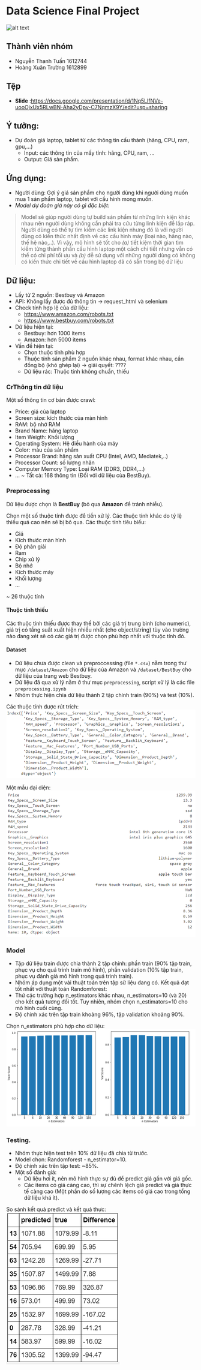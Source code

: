 # Data Science Final Project

![alt text](https://devcrew.io/wp-content/uploads/2017/03/feature-1.jpg "Title")

## Thành viên nhóm

-   Nguyễn Thanh Tuấn 1612744
-   Hoàng Xuân Trường 1612899

## Tệp 
- __Slide__ :https://docs.google.com/presentation/d/1Nq5LlfNVe-uooOjxUx5RLwBN-Aha2yDpy-C7NqmzX9Y/edit?usp=sharing

## Ý tưởng:

-   Dự đoán giá laptop, tablet từ các thông tin cấu thành (hãng, CPU, ram, gpu,...)
    -   Input: các thông tin của mấy tính: hãng, CPU, ram, ...
    -   Output: Giá sản phẩm.

## Ứng dụng:

-   Người dùng: Gợi ý giá sản phẩm cho người dùng khi người dùng muốn mua 1 sản phẩm laptop, tablet với cấu hình mong muốn.
-   *Model dự đoán giá này có gì đặc biệt:*

> Model sẽ giúp người dùng tự build sản phẩm từ những linh kiện khác nhau nên người dùng không cần phải tra cứu từng linh kiện để lắp ráp. Người dùng có thể tự tìm kiếm các link kiện nhưng đó là với người dùng có kiến thức nhất định về các cấu hình máy (loại nào, hãng nào, thế hệ nào,..). Vì vậy, mô hình sẽ tốt cho *(a)* tiết kiệm thời gian tìm kiếm từng thành phần cấu hình laptop một cách chi tiết nhưng vẫn có thể có chi phí tối ưu và *(b)* dễ sử dụng với những người dùng có không có kiến thức chi tiết về cấu hình laptop đã có sẵn trong bộ dữ liệu
    

## Dữ liệu:

-   Lấy từ 2 nguồn: Bestbuy và Amazon
-   API: Không lấy được đủ thông tin -> request_html và selenium
-   Check tính hợp lệ của dữ liệu:
    -   https://www.amazon.com/robots.txt
    -   https://www.bestbuy.com/robots.txt
-   Dữ liệu hiện tại:
    -   Bestbuy: hơn 1000 items
    -   Amazon: hơn 5000 items
-   Vấn đề hiện tại:
    -   Chọn thuộc tính phù hợp
    -   Thuộc tính sản phẩm 2 nguồn khác nhau, format khác nhau, cần đồng bộ (khó ghép lại) -> giải quyết: ????
    -   Dữ liệu rác: Thuộc tính không chuẩn, thiếu

### CrThông tin dữ liệu

Một số thông tin cơ bản được crawl:

-   Price: giá của laptop
-   Screen size: kích thước của màn hình
-   RAM: bộ nhớ RAM
-   Brand Name: hãng laptop
-   Item Weigth: Khối lượng
-   Operating System: Hệ điều hành của máy
-   Color: màu của sản phẩm
-   Processor Brand: hãng sản xuất CPU (Intel, AMD, Mediatek,..)
-   Processor Count: số lượng nhân
-   Computer Memory Type: Loại RAM (DDR3, DDR4,...)
-   ...
~ Tất cả: 168 thông tin (Đối với dữ liệu của BestBuy).

### Preprocessing
Dữ liệu được chọn là __BestBuy__ (bỏ qua __Amazon__ để tránh nhiễu).

Chọn một số thuộc tính được để tiền xử lý. Các thuộc tính khác do tỷ lệ thiếu quá cao nên sẽ bị bỏ qua. Các thuộc tính tiêu biểu:
- Giá
- Kích thước màn hình
- Độ phân giải
- Ram
- Chip xử lý
- Bộ nhớ
- Kích thước máy
- Khối lượng
- ...

~ 26 thuộc tính

#### Thuộc tính thiếu

Các thuộc tính thiếu được thay thế bởi các giá trị trung bình (cho numeric), giá trị có tầng suất xuất hiện nhiều nhất (cho object/string) tùy vào trường nào đang xét sẽ có các giá trị được chọn phù hợp nhất với thuộc tính đó. 

#### Dataset

- Dữ liệu chưa được clean và preproccessing (file `*.csv`) nằm trong thư mục `/dataset/Amazon` cho dữ liệu của Amazon và `/dataset/BestBuy` cho dữ liệu của trang web Bestbuy.
- Dữ liệu đã qua xử lý nằm ở thư mục `preprocessing`, script xử lý là các file `preprocessing.ipynb`
- Nhóm thực hiện chia dữ liệu thành 2 tập chính train (90%) và test (10%).

Các thuộc tính được rút trích:
![Các thuộc tính](media/attrbs_train.PNG)

Một mẫu đại diện:
![Mẫu đại diện](media/example_item.PNG)


### Model

- Tập dữ liệu train được chia thành 2 tập chính: phần train (90% tập train, phục vụ cho quá trình train mô hình), phần validation (10% tập train, phục vụ đánh giá mô hình trong quá trình train).
- Nhóm áp dụng một vài thuật toán trên tập sữ liệu đang có. Kết quả đạt tốt nhất với thuật toán Randomforest:
- Thử các trường hợp n_estimators khác nhau, n_estimators=10 (và 20) cho kết quả tương đối tốt. Tuy nhiên, nhóm chọn n_estimators=10 cho mô hình cuối cùng.
- Độ chính xác trên tập train khoảng 96%, tập validation khoảng 90%.

Chọn n_estimators phù hợp cho dữ liệu:
![Chọn n_estimators phù hợp cho dữ liệu](media/select_nEstimator.PNG)
 
### Testing.

- Nhóm thực hiện test trên 10% dữ liệu đã chia từ trước.
- Model chọn: Randomforest - n_estimator=10.
- Độ chính xác trên tập test: ~85%.
- Một số đánh giá:
	- Dữ liệu hơi ít, nên mô hình thực sự đủ để predict giá gần với giá gốc.
	- Các items có giá càng cao, thì sự chênh lệch giá predict và giá thực tế càng cao (Một phần do số lượng các items có giá cao trong tổng dữ liệu khá ít).

So sánh kết quả predict và kết quả thực:
![So sánh kết quả predict và kết quả thực](media/predict_real_price_compare.PNG)